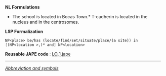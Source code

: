 __NL Formulations__ 



* The school is located in Bocas Town.* T-cadherin is located in the nucleus and in the centrosomes.


  

__LSP Formalization__ 




```
NP<place> be/has (locate/find/set/situate/place/(a site)) in [(NP<location >,)* and] NP<location>

```


__Reusable JAPE code__ 
 :
 [LO\_1.jape](../images/b/b8/LO_1.jape "LO 1.jape") 





---



_[Abbreviation and symbols](../../Community/LSPSymbols "Community:LSPSymbols")_
